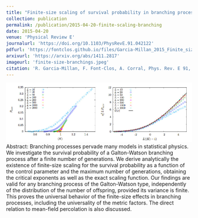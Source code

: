 ```yaml
---
title: "Finite-size scaling of survival probability in branching processes"
collection: publication
permalink: /publication/2015-04-20-finite-scaling-branching
date: 2015-04-20
venue: 'Physical Review E'
journalurl: 'https://doi.org/10.1103/PhysRevE.91.042122'
pdfurl: 'https://fontclos.github.io/files/Garcia-Millan_2015_Finite_size_branchings.pdf'
arxivurl: 'https://arxiv.org/abs/1411.2817'
imageurl: 'finite-size-branchings.jpeg'
citation: 'R. Garcia-Millan, F. Font-Clos, A. Corral, Phys. Rev. E 91, 042122, 2015'
---
```

![image](/images/finite-size-branchings.jpeg)  
Abstract: Branching processes pervade many models in statistical physics. We investigate the survival probability of a Galton-Watson branching process after a finite number of generations. We derive analytically the existence of finite-size scaling for the survival probability as a function of the control parameter and the maximum number of generations, obtaining the critical exponents as well as the exact scaling function. Our findings are valid for any branching process of the Galton-Watson type, independently of the distribution of the number of offspring, provided its variance is finite. This proves the universal behavior of the finite-size effects in branching processes, including the universality of the metric factors. The direct relation to mean-field percolation is also discussed.
